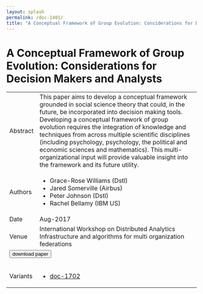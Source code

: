 ```yaml
---
layout: splash
permalink: /doc-1401/
title: "A Conceptual Framework of Group Evolution: Considerations for Decision Makers and Analysts"
---
```


# A Conceptual Framework of Group Evolution: Considerations for Decision Makers and Analysts

<table>
    <tbody>
    <tr>
        <td>Abstract</td>
        <td>This paper aims to develop a conceptual framework grounded in social science theory that could, in the future, be incorporated into decision making tools. Developing a conceptual framework of group evolution requires the integration of knowledge and techniques from across multiple scientific disciplines (including psychology, psychology, the political and economic sciences and mathematics). This multi-organizational input will provide valuable insight into the framework and its future utility.</td>
    </tr>
    <tr>
        <td>Authors</td>
        <td>
            <ul>
                <li>Grace-Rose Williams (Dstl)</li>
                <li>Jared Somerville (Airbus)</li>
                <li>Peter Johnson (Dstl)</li>
                <li>Rachel Bellamy (IBM US)</li>
            </ul>
        </td>
    </tr>
    <tr>
        <td>Date</td>
        <td>Aug-2017</td>
    </tr>
    <tr>
        <td>Venue</td>
        <td>International Workshop on Distributed Analytics Infrastructure and algorithms for multi organization federations</td>
    </tr>
        <tr>
            <td colspan="2">
                <form method="get" action="https://dais-ita.org/sites/default/files/IEEE-SWC-DAIS-23.pdf">
                    <button type="submit">download paper</button>
                </form>
            </td>
        </tr>
        <tr>
            <td>Variants</td>
            <td>
                <ul>
                    <li><a href="\doc-1702\">doc-1702</a></li>
                </ul>
            </td>
        </tr>
    </tbody>
</table>
